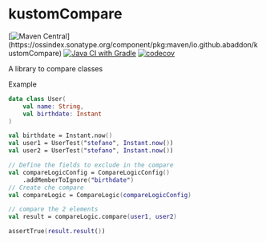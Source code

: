 # kustomCompare

[![Maven Central](https://img.shields.io/maven-metadata/v?color=40BA13&metadataUrl=https%3A%2F%2Frepo1.maven.org%2Fmaven2%2Fio%2Fgithub%2Fabaddon%2FkustomCompare%2Fmaven-metadata.xml&versionPrefix=0.)](https://ossindex.sonatype.org/component/pkg:maven/io.github.abaddon/kustomCompare)
[![Java CI with Gradle](https://github.com/abaddon/kustomCompare/actions/workflows/gradle.yml/badge.svg)](https://github.com/abaddon/kustomCompare/actions/workflows/gradle.yml)
[![codecov](https://codecov.io/gh/abaddon/kustomCompare/branch/main/graph/badge.svg?token=N24T6BXQB8)](https://codecov.io/gh/abaddon/kustomCompare)

A library to compare classes

Example

```kotlin
data class User(
    val name: String,
    val birthdate: Instant
)

val birthdate = Instant.now()
val user1 = UserTest("stefano", Instant.now())
val user2 = UserTest("stefano", Instant.now())

// Define the fields to exclude in the compare
val compareLogicConfig = CompareLogicConfig()
    .addMemberToIgnore("birthdate")
// Create che compare 
val compareLogic = CompareLogic(compareLogicConfig)

// compare the 2 elements
val result = compareLogic.compare(user1, user2)

assertTrue(result.result())


```
